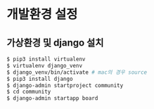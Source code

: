 # 개발환경 설정

## 가상환경 및 django 설치

```bash
$ pip3 install virtualenv
$ virtualenv django_venv
$ django_venv/bin/activate # mac의 경우 source
$ pip3 install django
$ django-admin startproject community
$ cd community
$ django-admin startapp board
```

<br>

